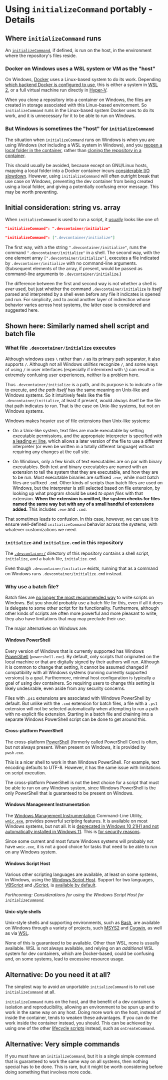 <!--
  Copyright (c) 2023 Eliah Kagan

  Permission to use, copy, modify, and/or distribute this software for any
  purpose with or without fee is hereby granted.

  THE SOFTWARE IS PROVIDED "AS IS" AND THE AUTHOR DISCLAIMS ALL WARRANTIES WITH
  REGARD TO THIS SOFTWARE INCLUDING ALL IMPLIED WARRANTIES OF MERCHANTABILITY
  AND FITNESS. IN NO EVENT SHALL THE AUTHOR BE LIABLE FOR ANY SPECIAL, DIRECT,
  INDIRECT, OR CONSEQUENTIAL DAMAGES OR ANY DAMAGES WHATSOEVER RESULTING FROM
  LOSS OF USE, DATA OR PROFITS, WHETHER IN AN ACTION OF CONTRACT, NEGLIGENCE OR
  OTHER TORTIOUS ACTION, ARISING OUT OF OR IN CONNECTION WITH THE USE OR
  PERFORMANCE OF THIS SOFTWARE.
-->

# Using `initializeCommand` portably - Details

## Where `initializeCommand` runs

An
[`initializeCommand`](https://containers.dev/implementors/json_reference/#lifecycle-scripts),
if defined, is run on the host, in the environment where the repository's files
reside.

### Docker on Windows uses a WSL system or VM as the "host"

On Windows, [Docker](https://www.docker.com/) uses a Linux-based system to do
its work. Depending [which backend Docker is configured to
use](https://docs.docker.com/desktop/windows/wsl/), this is either a system in
[WSL
2](https://learn.microsoft.com/en-us/windows/wsl/compare-versions#whats-new-in-wsl-2),
or a full virtual machine run directly in
[Hyper-V](https://learn.microsoft.com/en-us/virtualization/hyper-v-on-windows/about/).

When you clone a repository into a container on Windows, the files are created
in storage associated with this Linux-based environment. So `initializeCommand`
runs in the Linux-based system Docker uses to do its work, and it is
unnecessary for it to be able to run on Windows.

### But Windows is sometimes the "host" for `initializeCommand`

The situation when `initializeCommand` runs on Windows is when you are using
Windows (*not* including a WSL system in Windows), and you [reopen a local
folder in the
container](https://code.visualstudio.com/docs/devcontainers/containers#_quick-start-open-an-existing-folder-in-a-container),
rather than [cloning the repository in a
container](https://code.visualstudio.com/docs/devcontainers/containers#_quick-start-open-a-git-repository-or-github-pr-in-an-isolated-container-volume).

This should usually be avoided, because except on GNU/Linux hosts, mapping a
local folder into a Docker container incurs [considerable I/O
slowdown](https://code.visualstudio.com/remote/advancedcontainers/improve-performance).
However, using `initializeCommand` will often outright break that use case on
Windows, preventing the dev container from being created using a local folder,
and giving a potentially confusing error message. This may be worth preventing.

## Initial consideration: string vs. array

When `initializeCommand` is used to run a script, it
[usually](https://containers.dev/implementors/json_reference/#formatting-string-vs-array-properties)
looks like one of:

```json
"initializeCommand": ".devcontainer/initialize"
```

```json
"initializeCommand": [".devcontainer/initialize"]
```

The first way, with a the string `".devcontainer/initialize"`, runs the command
`".devcontainer/initialize"` in a shell. The second way, with the one element
array `[".devcontainer/initialize"]`, executes a file indicated by
`.devcontainer/initialize` with no command-line arguments. (Subsequent elements
of the array, if present, would be passed as command-line arguments to
`.devcontainer/initialize`.)

The difference between the first and second way is not whether a shell is
*ever* used, but just whether the command `.devcontainer/initialize` is
*itself* parsed and interpreted by a shell even before any file it indicates is
opened and run. For simplicity, and to avoid another layer of indirection whose
behavior varies across host systems, the latter case is considered and
suggested here.

## Shown here: Similarly named shell script and batch file

### What file `.devcontainer/initialize` executes

Although windows uses `\` rather than `/` as its primary path separator, it
also supports `/`. Although not all Windows *utilities* recognize `/`, and some
ways of using `/` in user interfaces (especially if intermixed with `\`) can
result in extremely confusing user experiences, neither is a problem here.

Thus `.devcontainer/initialize` is a path, and its purpose is to indicate a
file to execute, and *the path itself* has the same meaning on Unix-like and
Windows systems. So it intuitively feels like the file
`.devcontainer/initialize`, at least if present, would always itself be the
file that path indicates *to run*. That is the case on Unix-like systems, but
not on Windows systems.

Windows makes heavier use of file extensions than Unix-like systems:

- On a Unix-like system, text files are made executable by setting executable
  permissions, and the appropriate interpreter is specified with [a leading
  `#!` line](https://en.wikipedia.org/wiki/Shebang_(Unix)), which allows a
  later version of the file to use a different interpreter (or even be written
  in a totally different language) without requiring any changes at the call
  site.

- On Windows, only a few kinds of text executables are on par with binary
  executables. Both text and binary executables are named with an extension to
  tell the system that they are executable, and how they are to be run. Most
  executable binaries are suffixed `.exe`, while most batch files are suffixed
  `.cmd`. Other kinds of scripts than batch files are used on Windows, but the
  interpreter is still selected based on file extension, by looking up what
  program should be used *to open files* with that extension. **When the
  extension is omitted, the system checks for files named the same way but with
  any of a small handful of extensions added.** This includes `.exe` and
  `.cmd`.

That sometimes leads to confusion. In this case, however, we can use it to
ensure well-defined `initializeCommand` behavior across the systems, with
whatever customizations we need.

### `initialize` and `initialize.cmd` in this repository

The [`.devcontainer/`](`.devcontainer/`) directory of this repository contains
a shell script, `initialize`, and a batch file, `initialize.cmd`.

Even though `.devcontainer/initialize` exists, running that as a command on
Windows runs `.devcontainer/initialize.cmd` instead.

### Why use a batch file?

Batch files are [no longer the most recommended
way](https://learn.microsoft.com/en-us/windows-server/administration/windows-commands/windows-commands#command-line-shells)
to write scripts on Windows. But you should probably use a batch file for this,
even if all it does is delegate to some other script for its functionality.
Furthermore, although other kinds of scripts are often more powerful and more
pleasant to write, they also have limitations that may may preclude their use.

The major alternatives on Windows are:

#### Windows PowerShell

Every version of Windows that is currently supported has Windows
[PowerShell](https://learn.microsoft.com/en-us/powershell/) (`powershell.exe`).
By default, only scripts that originated on the local machine or that are
digitally signed by their authors will run. Although it is common to change
that setting, it cannot be assumed changed if compatibility with all Windows
systems (running currently supported versions) is a goal. Furthermore, minimal
host configuration is typically a goal of using dev containers. So requiring
users to change this setting is likely undesirable, even aside from any
security concerns.

Files with `.ps1` extensions are associated with Windows PowerShell by default.
But unlike with the `.cmd` extension for batch files, a file with a `.ps1`
extension will not be selected automatically when attempting to run a path with
no explicit file extension. Starting in a batch file and chaining into a
separate Windows PowerShell script can be done to get around this.

#### Cross-platform PowerShell

The cross-platform [PowerShell](https://learn.microsoft.com/en-us/powershell/)
(formerly called PowerShell Core) is often, but not always present. When
present on Windows, it is provided by `pwsh.exe`.

This is a nicer shell to work in than Windows PowerShell. For example, text
encoding defaults to UTF-8. However, it has the same issue with limitations on
script execution.

The cross-platform PowerShell is not the best choice for a script that must be
able to run on any Windows system, since Windows PowerShell is the only
PowerShell that is guaranteed to be present on Windows.

#### Windows Management Instrumentation

The [Windows Management
Instrumentation](https://learn.microsoft.com/en-us/previous-versions/windows/desktop/wmi_v2/windows-management-infrastructure)
Command-Line Utility,
[`wmic.exe`](https://support.microsoft.com/en-us/topic/a-description-of-the-windows-management-instrumentation-wmi-command-line-utility-wmic-exe-f5c16751-3a83-49ee-030d-5092ce1a04bb),
provides powerful scripting features. It is available on most Windows systems,
but not all. It is [deprecated in Windows 10 21H1 and not automatically
installed in Windows
11](https://www.elevenforum.com/t/add-or-remove-wmic-command-feature-in-windows-11.5119/).
This is [for security
reasons](https://www.bleepingcomputer.com/news/microsoft/microsoft-starts-killing-off-wmic-in-windows-will-thwart-attacks/).

Since some current and most future Windows systems will probably not have
`wmic.exe`, it is not a good choice for tasks that need to be able to run on
any Windows system.

#### Windows Script Host

Various other scripting languages are available, at least on some systems, in
Windows, using the [Windows Script
Host](https://learn.microsoft.com/en-us/previous-versions/windows/it-pro/windows-server-2003/cc738350(v=ws.10)).
Support for two languages,
[VBScript](https://learn.microsoft.com/en-us/previous-versions/t0aew7h6(v=vs.85))
and
[JScript](https://learn.microsoft.com/en-us/previous-versions/hbxc2t98(v=vs.85)),
is [available by
default](https://en.wikipedia.org/wiki/Windows_Script_Host#Available_scripting_engines).

*Forthcoming: Considerations for using the Windows Script Host for
`initializeCommand`.*

#### Unix-style shells

Unix-style shells and supporting environments, such as
[Bash](https://www.gnu.org/software/bash/), are available on Windows through a
variety of projects, such [MSYS2](https://www.msys2.org/) and
[Cygwin](https://cygwin.com/), as well as via
[WSL](https://learn.microsoft.com/en-us/windows/wsl/about).

None of this is guaranteed to be available. Other than WSL, none is usually
available. WSL is not always available, and relying on an *additional* WSL
system for dev containers, which are Docker-based, could be confusing and, on
some systems, lead to excessive resource usage.

## Alternative: Do you need it at all?

The simplest way to avoid an unportable `initializeCommand` is to not use
`initializeCommand` at all.

`initializeCommand` runs on the host, and the benefit of a dev container is
isolation and reproducibility, allowing an environment to be spun up and to
work in the same way on any host. Doing more work on the host, instead of
inside the container, tends to weaken these advantages. If you can do the work
inside the container instead, you should. This can be achieved by using one of
the other [lifecycle
scripts](https://containers.dev/implementors/json_reference/#lifecycle-scripts)
instead, such as `onCreateCommand`.

## Alternative: Very simple commands

If you must have an `initializeCommand`, but it is a single simple command that
is guaranteed to work the same way on all systems, then nothing special has to
be done. This is rare, but it might be worth considering before doing something
that involves more code.
